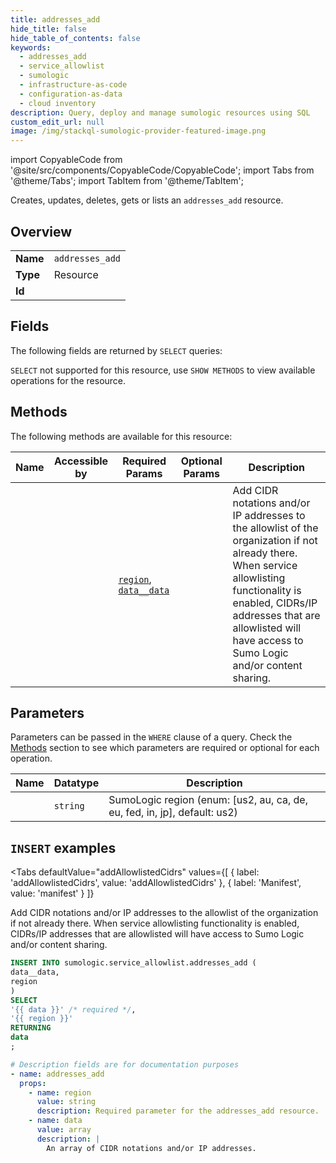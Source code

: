 ```yaml
--- 
title: addresses_add
hide_title: false
hide_table_of_contents: false
keywords:
  - addresses_add
  - service_allowlist
  - sumologic
  - infrastructure-as-code
  - configuration-as-data
  - cloud inventory
description: Query, deploy and manage sumologic resources using SQL
custom_edit_url: null
image: /img/stackql-sumologic-provider-featured-image.png
---
```


import CopyableCode from '@site/src/components/CopyableCode/CopyableCode';
import Tabs from '@theme/Tabs';
import TabItem from '@theme/TabItem';

Creates, updates, deletes, gets or lists an <code>addresses_add</code> resource.

## Overview
<table><tbody>
<tr><td><b>Name</b></td><td><code>addresses_add</code></td></tr>
<tr><td><b>Type</b></td><td>Resource</td></tr>
<tr><td><b>Id</b></td><td><CopyableCode code="sumologic.service_allowlist.addresses_add" /></td></tr>
</tbody></table>

## Fields

The following fields are returned by `SELECT` queries:

`SELECT` not supported for this resource, use `SHOW METHODS` to view available operations for the resource.


## Methods

The following methods are available for this resource:

<table>
<thead>
    <tr>
    <th>Name</th>
    <th>Accessible by</th>
    <th>Required Params</th>
    <th>Optional Params</th>
    <th>Description</th>
    </tr>
</thead>
<tbody>
<tr>
    <td><a href="#addAllowlistedCidrs"><CopyableCode code="addAllowlistedCidrs" /></a></td>
    <td><CopyableCode code="insert" /></td>
    <td><a href="#parameter-region"><code>region</code></a>, <a href="#parameter-data__data"><code>data__data</code></a></td>
    <td></td>
    <td>Add CIDR notations and/or IP addresses to the allowlist of the organization if not already there. When service allowlisting functionality is enabled, CIDRs/IP addresses that are allowlisted will have access to Sumo Logic and/or content sharing.</td>
</tr>
</tbody>
</table>

## Parameters

Parameters can be passed in the `WHERE` clause of a query. Check the [Methods](#methods) section to see which parameters are required or optional for each operation.

<table>
<thead>
    <tr>
    <th>Name</th>
    <th>Datatype</th>
    <th>Description</th>
    </tr>
</thead>
<tbody>
<tr id="parameter-region">
    <td><CopyableCode code="region" /></td>
    <td><code>string</code></td>
    <td>SumoLogic region (enum: [us2, au, ca, de, eu, fed, in, jp], default: us2)</td>
</tr>
</tbody>
</table>

## `INSERT` examples

<Tabs
    defaultValue="addAllowlistedCidrs"
    values={[
        { label: 'addAllowlistedCidrs', value: 'addAllowlistedCidrs' },
        { label: 'Manifest', value: 'manifest' }
    ]}
>
<TabItem value="addAllowlistedCidrs">

Add CIDR notations and/or IP addresses to the allowlist of the organization if not already there. When service allowlisting functionality is enabled, CIDRs/IP addresses that are allowlisted will have access to Sumo Logic and/or content sharing.

```sql
INSERT INTO sumologic.service_allowlist.addresses_add (
data__data,
region
)
SELECT 
'{{ data }}' /* required */,
'{{ region }}'
RETURNING
data
;
```
</TabItem>
<TabItem value="manifest">

```yaml
# Description fields are for documentation purposes
- name: addresses_add
  props:
    - name: region
      value: string
      description: Required parameter for the addresses_add resource.
    - name: data
      value: array
      description: |
        An array of CIDR notations and/or IP addresses.
```
</TabItem>
</Tabs>
